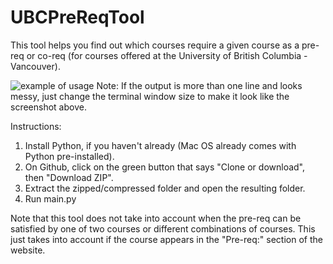 # UBCPreReqTool
This tool helps you find out which courses require a given course as a pre-req or co-req (for courses offered at the University of British Columbia - Vancouver).

![example of usage](http://i.imgur.com/mdgxUYW.png "Example of usage:")
Note: If the output is more than one line and looks messy, just change the terminal window size to make it look like the screenshot above.

Instructions:
  1. Install Python, if you haven't already (Mac OS already comes with Python pre-installed).
  2. On Github, click on the green button that says "Clone or download", then "Download ZIP".
  3. Extract the zipped/compressed folder and open the resulting folder.
  4. Run main.py
  
Note that this tool does not take into account when the pre-req can be satisfied by one of two courses or different combinations of courses. This just takes into account if the course appears in the "Pre-req:" section of the website.  
